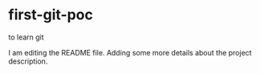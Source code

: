 # first-git-poc
to learn git

I am editing the README file. Adding some more details about the project description.
